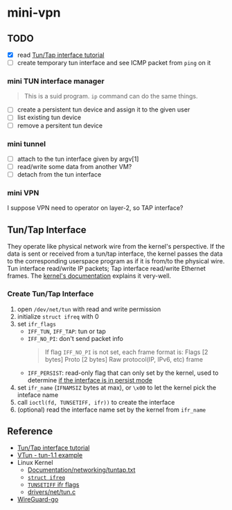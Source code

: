 # mini-vpn

## TODO
- [x] read [Tun/Tap interface tutorial](https://backreference.org/2010/03/26/tuntap-interface-tutorial/)
- [ ] create temporary tun interface and see ICMP packet from `ping` on it

### mini TUN interface manager
> This is a suid program.
> `ip` command can do the same things.
- [ ] create a persistent tun device and assign it to the given user
- [ ] list existing tun device
- [ ] remove a persitent tun device

### mini tunnel
- [ ] attach to the tun interface given by argv[1]
- [ ] read/write some data from another VM?
- [ ] detach from the tun interface

### mini VPN
I suppose VPN need to operator on layer-2, so TAP interface?

## Tun/Tap Interface
They operate like physical network wire from the kernel's perspective. If the data is sent or received from a tun/tap interface, the kernel passes the data to the corresponding userspace program as if it is from/to the physical wire.
Tun interface read/write IP packets; Tap interface read/write Ethernet frames.
The [kernel's documentation](https://www.kernel.org/doc/Documentation/networking/tuntap.txt) explains it very-well.

### Create Tun/Tap Interface
1. open `/dev/net/tun` with read and write permission
2. initialize `struct ifreq` with 0
3. set `ifr_flags`
    - `IFF_TUN`, `IFF_TAP`: tun or tap
    - `IFF_NO_PI`: don't send packet info
      > If flag `IFF_NO_PI` is not set, each frame format is:
      >   Flags [2 bytes]
      >   Proto [2 bytes]
      >   Raw protocol(IP, IPv6, etc) frame
    - `IFF_PERSIST`: read-only flag that can only set by the kernel, used to determine [if the interface is in persist mode](https://github.com/torvalds/linux/blob/master/drivers/net/tun.c#L3102)
4. set `ifr_name` (`IFNAMSIZ` bytes at max), or `\x00` to let the kernel pick the inteface name
5. call `ioctl(fd, TUNSETIFF, ifr))` to create the interface
6. (optional) read the interface name set by the kernel from `ifr_name`

## Reference
- [Tun/Tap interface tutorial](https://backreference.org/2010/03/26/tuntap-interface-tutorial/)
- [VTun - tun-1.1 example](https://vtun.sourceforge.net/tun/index.html)
- Linux Kernel
    - [Documentation/networking/tuntap.txt](https://www.kernel.org/doc/Documentation/networking/tuntap.txt)
    - [`struct ifreq`](https://github.com/torvalds/linux/blob/master/include/uapi/linux/if.h#L234)
    - [`TUNSETIFF` ifr flags](https://github.com/torvalds/linux/blob/master/include/uapi/linux/if_tun.h#L65)
    - [drivers/net/tun.c](https://github.com/torvalds/linux/blob/master/drivers/net/tun.c#L3102)
- [WireGuard-go](https://github.com/WireGuard/wireguard-go.git)
